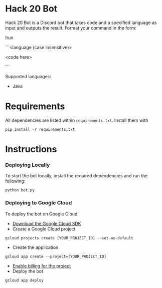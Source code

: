 

#  Hack 20 Bot

Hack 20 Bot is a Discord bot that takes code and a specified language as input and outputs the result. Format your command in the form:

!run

\`\`\`<language (case insensitive)>

\<code here\>

\`\`\`

Supported languages:
* Java

# Requirements
All dependencies are listed within `requirements.txt`. Install them with

```
pip install -r requirements.txt
```

# Instructions
### Deploying Locally
To start the bot locally, install the required dependencies and run the following:

```
python bot.py
```

### Deploying to Google Cloud
To deploy the bot on Google Cloud:

* [Download the Google Cloud SDK](https://cloud.google.com/sdk/docs)
* Create a Google Cloud project

```
gcloud projects create [YOUR_PROJECT_ID] --set-as-default
```

* Create the application

```
gcloud app create --project=[YOUR_PROJECT_ID]
```

* [Enable billing for the project](https://console.cloud.google.com/projectselector2/billing)
* Deploy the bot

```
gcloud app deploy
```

